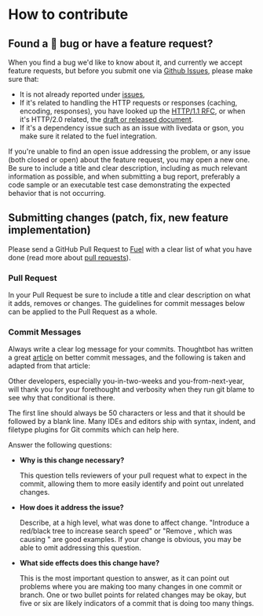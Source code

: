 # How to contribute

## Found a :bug: bug or have a feature request?
When you find a bug we'd like to know about it, and currently we accept feature requests, but before you submit one via [Github Issues](https://github.com/kittinunf/Fuel/issues), please make sure that:
- It is not already reported under [issues](https://github.com/kittinunf/Fuel/issues),
- If it's related to handling the HTTP requests or responses (caching, encoding, responses), you have looked up the [HTTP/1.1 RFC](https://tools.ietf.org/html/rfc2616), or when it's HTTP/2.0 related, the [draft or released document](https://datatracker.ietf.org/wg/httpbis/documents/).
- If it's a dependency issue such as an issue with livedata or gson, you make sure it related to the fuel integration.

If you're unable to find an open issue addressing the problem, or any issue (both closed or open) about the feature request, you may open a new one. Be sure to include a title and clear description, including as much relevant information as possible, and when submitting a bug report, preferably a code sample or an executable test case demonstrating the expected behavior that is not occurring.

## Submitting changes (patch, fix, new feature implementation)

Please send a GitHub Pull Request to [Fuel](https://github.com/Fuel) with a clear list of what you have done (read more about [pull requests](https://help.github.com/articles/about-pull-requests/)).

### Pull Request
In your Pull Request be sure to include a title and clear description on what it adds, removes or changes. The guidelines for commit messages below can be applied to the Pull Request as a whole.

### Commit Messages
Always write a clear log message for your commits. Thoughtbot has written a great [article](https://robots.thoughtbot.com/5-useful-tips-for-a-better-commit-message) on better commit messages, and the following is taken and adapted from that article:

Other developers, especially you-in-two-weeks and you-from-next-year, will thank you for your forethought and verbosity when they run git blame to see why that conditional is there.

The first line should always be 50 characters or less and that it should be followed by a blank line. Many IDEs and editors ship with syntax, indent, and filetype plugins for Git commits which can help here.

Answer the following questions:

- **Why is this change necessary?**

  This question tells reviewers of your pull request what to expect in the commit, allowing them to more easily identify and point out unrelated changes.

- **How does it address the issue?**

  Describe, at a high level, what was done to affect change. "Introduce a red/black tree to increase search speed" or "Remove <troublesome dependency X>, which was causing <specific description of issue introduced by dependency>" are good examples. If your change is obvious, you may be able to omit addressing this question.

- **What side effects does this change have?**

  This is the most important question to answer, as it can point out problems where you are making too many changes in one commit or branch. One or two bullet points for related changes may be okay, but five or six are likely indicators of a commit that is doing too many things.
